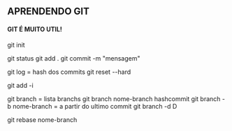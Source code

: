 ## APRENDENDO GIT
#### GIT É MUITO UTIL!

git init

git status
git add .
git commit -m "mensagem"

git log = hash dos commits
git reset --hard <hash>

git add -i

git branch = lista branchs
git branch nome-branch hashcommit
git branch -b nome-branch =  a partir do ultimo commit
git branch -d D

git rebase nome-branch
